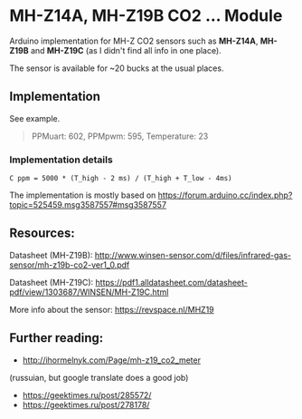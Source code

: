 # MH-Z14A, MH-Z19B CO2 ... Module

Arduino implementation for MH-Z CO2 sensors such as **MH-Z14A**, **MH-Z19B** and **MH-Z19C** (as I didn't find all info in one place).

The sensor is available for ~20 bucks at the usual places.

## Implementation
See example.

> PPMuart: 602, PPMpwm: 595, Temperature: 23

### Implementation details

```
C ppm = 5000 * (T_high - 2 ms) / (T_high + T_low - 4ms)
```

The implementation is mostly based on  https://forum.arduino.cc/index.php?topic=525459.msg3587557#msg3587557


## Resources:

Datasheet (MH-Z19B):
http://www.winsen-sensor.com/d/files/infrared-gas-sensor/mh-z19b-co2-ver1_0.pdf

Datasheet (MH-Z19C):
https://pdf1.alldatasheet.com/datasheet-pdf/view/1303687/WINSEN/MH-Z19C.html

More info about the sensor:
https://revspace.nl/MHZ19


## Further reading:
- http://ihormelnyk.com/Page/mh-z19_co2_meter

(russuian, but google translate does a good job)
- https://geektimes.ru/post/285572/
- https://geektimes.ru/post/278178/
